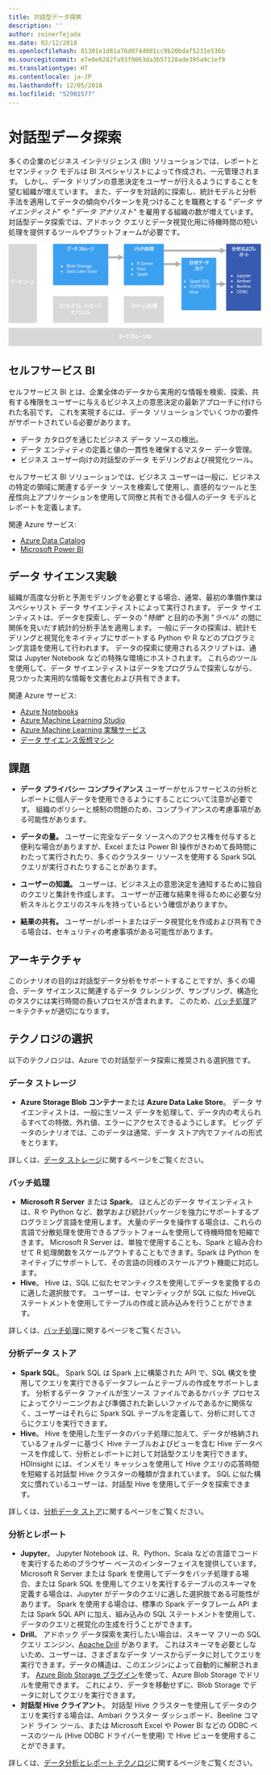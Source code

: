 ```yaml
---
title: 対話型データ探索
description: ''
author: zoinerTejada
ms.date: 02/12/2018
ms.openlocfilehash: 81301e1d81a76d074d001cc9b20bdaf5231e536b
ms.sourcegitcommit: e7e0e0282fa93f0063da3b57128ade395a9c1ef9
ms.translationtype: HT
ms.contentlocale: ja-JP
ms.lasthandoff: 12/05/2018
ms.locfileid: "52901577"
---
```

# <a name="interactive-data-exploration"></a>対話型データ探索

多くの企業のビジネス インテリジェンス (BI) ソリューションでは、レポートとセマンティック モデルは BI スペシャリストによって作成され、一元管理されます。 しかし、データ ドリブンの意思決定をユーザーが行えるようにすることを望む組織が増えています。 また、データを対話的に探索し、統計モデルと分析手法を適用してデータの傾向やパターンを見つけることを職務とする "*データ サイエンティスト*" や "*データ アナリスト*" を雇用する組織の数が増えています。 対話型データ探索では、アドホック クエリとデータ視覚化用に待機時間の短い処理を提供するツールやプラットフォームが必要です。

![](./images/data-exploration.png)

## <a name="self-service-bi"></a>セルフサービス BI

セルフサービス BI とは、企業全体のデータから実用的な情報を検索、探索、共有する権限をユーザーに与えるビジネス上の意思決定の最新アプローチに付けられた名前です。 これを実現するには、データ ソリューションでいくつかの要件がサポートされている必要があります。

* データ カタログを通じたビジネス データ ソースの検出。
* データ エンティティの定義と値の一貫性を確保するマスター データ管理。
* ビジネス ユーザー向けの対話型のデータ モデリングおよび視覚化ツール。

セルフサービス BI ソリューションでは、ビジネス ユーザーは一般に、ビジネスの特定の領域に関連するデータ ソースを検索して使用し、直感的なツールと生産性向上アプリケーションを使用して同僚と共有できる個人のデータ モデルとレポートを定義します。

関連 Azure サービス:

- [Azure Data Catalog](/azure/data-catalog/data-catalog-what-is-data-catalog)
- [Microsoft Power BI](https://powerbi.microsoft.com/)

## <a name="data-science-experimentation"></a>データ サイエンス実験
組織が高度な分析と予測モデリングを必要とする場合、通常、最初の準備作業はスペシャリスト データ サイエンティストによって実行されます。 データ サイエンティストは、データを探索し、データの "*特徴*" と目的の予測 "*ラベル*" の間に関係を見いだす統計的分析手法を適用します。 一般にデータの探索は、統計モデリングと視覚化をネイティブにサポートする Python や R などのプログラミング言語を使用して行われます。 データの探索に使用されるスクリプトは、通常は Jupyter Notebook などの特殊な環境にホストされます。 これらのツールを使用して、データ サイエンティストはデータをプログラムで探索しながら、見つかった実用的な情報を文書化および共有できます。

関連 Azure サービス:

- [Azure Notebooks](https://notebooks.azure.com/)
- [Azure Machine Learning Studio](/azure/machine-learning/studio/what-is-ml-studio)
- [Azure Machine Learning 実験サービス](/azure/machine-learning/preview/experimentation-service-configuration)
- [データ サイエンス仮想マシン](/azure/machine-learning/data-science-virtual-machine/overview)

## <a name="challenges"></a>課題

- **データ プライバシー コンプライアンス** ユーザーがセルフサービスの分析とレポートに個人データを使用できるようにすることについて注意が必要です。 組織のポリシーと規制の問題のため、コンプライアンスの考慮事項がある可能性があります。 

- **データの量。** ユーザーに完全なデータ ソースへのアクセス権を付与すると便利な場合がありますが、Excel または Power BI 操作がきわめて長時間にわたって実行されたり、多くのクラスター リソースを使用する Spark SQL クエリが実行されたりすることがあります。

- **ユーザーの知識。** ユーザーは、ビジネス上の意思決定を通知するために独自のクエリと集計を作成します。 ユーザーが正確な結果を得るために必要な分析スキルとクエリのスキルを持っているという確信がありますか。

- **結果の共有。** ユーザーがレポートまたはデータ視覚化を作成および共有できる場合は、セキュリティの考慮事項がある可能性があります。

## <a name="architecture"></a>アーキテクチャ

このシナリオの目的は対話型データ分析をサポートすることですが、多くの場合、データ サイエンスに関連するデータ クレンジング、サンプリング、構造化のタスクには実行時間の長いプロセスが含まれます。 このため、[バッチ処理](../big-data/batch-processing.md)アーキテクチャが適切になります。

## <a name="technology-choices"></a>テクノロジの選択

以下のテクノロジは、Azure での対話型データ探索に推奨される選択肢です。

### <a name="data-storage"></a>データ ストレージ

- **Azure Storage Blob コンテナー**または **Azure Data Lake Store**。 データ サイエンティストは、一般に生ソース データを処理して、データ内の考えられるすべての特徴、外れ値、エラーにアクセスできるようにします。 ビッグ データのシナリオでは、このデータは通常、データ ストア内でファイルの形式をとります。

詳しくは、[データ ストレージ](../technology-choices/data-storage.md)に関するページをご覧ください。

### <a name="batch-processing"></a>バッチ処理

- **Microsoft R Server** または **Spark**。 ほとんどのデータ サイエンティストは、R や Python など、数学および統計パッケージを強力にサポートするプログラミング言語を使用します。 大量のデータを操作する場合は、これらの言語で分散処理を使用できるプラットフォームを使用して待機時間を短縮できます。 Microsoft R Server は、単独で使用することも、Spark と組み合わせて R 処理関数をスケールアウトすることもできます。Spark は Python をネイティブにサポートして、その言語の同様のスケールアウト機能に対応します。
- **Hive**。 Hive は、SQL に似たセマンティクスを使用してデータを変換するのに適した選択肢です。 ユーザーは、セマンティックが SQL に似た HiveQL ステートメントを使用してテーブルの作成と読み込みを行うことができます。

詳しくは、[バッチ処理](../technology-choices/batch-processing.md)に関するページをご覧ください。

### <a name="analytical-data-store"></a>分析データ ストア

- **Spark SQL**。 Spark SQL は Spark 上に構築された API で、SQL 構文を使用してクエリを実行できるデータフレームとテーブルの作成をサポートします。 分析するデータ ファイルが生ソース ファイルであるかバッチ プロセスによってクリーニングおよび準備された新しいファイルであるかに関係なく、ユーザーはそれらに Spark SQL テーブルを定義して、分析に対してさらにクエリを実行できます。 
- **Hive**。 Hive を使用した生データのバッチ処理に加えて、データが格納されているフォルダーに基づく Hive テーブルおよびビューを含む Hive データベースを作成して、分析とレポートに対して対話型クエリを実行できます。 HDInsight には、インメモリ キャッシュを使用して Hive クエリの応答時間を短縮する対話型 Hive クラスターの種類が含まれています。 SQL に似た構文に慣れているユーザーは、対話型 Hive を使用してデータを探索できます。

詳しくは、[分析データ ストア](../technology-choices/analytical-data-stores.md)に関するページをご覧ください。

### <a name="analytics-and-reporting"></a>分析とレポート

- **Jupyter**。 Jupyter Notebook は、R、Python、Scala などの言語でコードを実行するためのブラウザー ベースのインターフェイスを提供しています。 Microsoft R Server または Spark を使用してデータをバッチ処理する場合、または Spark SQL を使用してクエリを実行するテーブルのスキーマを定義する場合は、Jupyter がデータのクエリに適した選択肢である可能性があります。 Spark を使用する場合は、標準の Spark データフレーム API または Spark SQL API に加え、組み込みの SQL ステートメントを使用して、データのクエリと視覚化の生成を行うことができます。
- **Drill**。 アドホック データ探索を実行したい場合は、スキーマ フリーの SQL クエリ エンジン、[Apache Drill](https://drill.apache.org/) があります。 これはスキーマを必要としないため、ユーザーは、さまざまなデータ ソースからデータに対してクエリを実行できます。データの構造は、このエンジンによって自動的に解釈されます。  [Azure Blob Storage プラグイン](https://drill.apache.org/docs/azure-blob-storage-plugin/)を使って、Azure Blob Storage でドリルを使用できます。 これにより、データを移動せずに、Blob Storage でデータに対してクエリを実行できます。 
- **対話型 Hive クライアント**。 対話型 Hive クラスターを使用してデータのクエリを実行する場合は、Ambari クラスター ダッシュボード、Beeline コマンド ライン ツール、または Microsoft Excel や Power BI などの ODBC ベースのツール (Hive ODBC ドライバーを使用) で Hive ビューを使用することができます。

詳しくは、[データ分析とレポート テクノロジ](../technology-choices/analysis-visualizations-reporting.md)に関するページをご覧ください。
